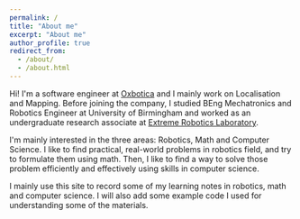 ```yaml
---
permalink: /
title: "About me"
excerpt: "About me"
author_profile: true
redirect_from: 
  - /about/
  - /about.html
---
```


Hi! I'm a software engineer at [Oxbotica](https://www.oxbotica.com/) and I mainly work on Localisation and Mapping. Before joining the company, I studied BEng Mechatronics and Robotics Engineer at University of Birmingham and worked as an undergraduate research associate at [Extreme Robotics Laboratory](https://www.linkedin.com/company/extreme-robotics-lab/).

I'm mainly interested in the three areas: Robotics, Math and Computer Science. I like to find practical, real-world problems in robotics field, and try to formulate them using math. Then, I like to find a way to solve those problem efficiently and effectively using skills in computer science.

I mainly use this site to record some of my learning notes in robotics, math and computer science. I will also add some example code I used for understanding some of the materials.